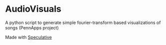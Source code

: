 AudioVisuals
============

A python script to generate simple fourier-transform based visualizations of songs (PennApps project)

Made with [Speculative](https://github.com/speculative)
